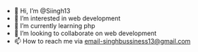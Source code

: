 - 👋 Hi, I’m @Siingh13
- 👀 I’m interested in web development
- 🌱 I’m currently learning php
- 💞️ I’m looking to collaborate on web development
- 📫 How to reach me via email-singhbussiness13@gmail.com


<!---
Siingh13/Siingh13 is a ✨ special ✨ repository because its `README.md` (this file) appears on your GitHub profile.
You can click the Preview link to take a look at your changes.
--->
